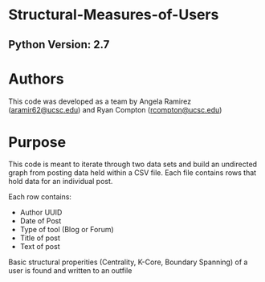 # Structural-Measures-of-Users
## Python Version: 2.7
# Authors
This code was developed as a team by Angela Ramirez (aramir62@ucsc.edu) and Ryan Compton (rcompton@ucsc.edu)

# Purpose
This code is meant to iterate through two data sets and build an undirected graph from posting data held within a CSV file. Each file contains rows that hold data for an individual post. 

Each row contains:
- Author UUID
- Date of Post
- Type of tool (Blog or Forum)
- Title of post
- Text of post

Basic structural properities (Centrality, K-Core, Boundary Spanning) of a user is found and written to an outfile
